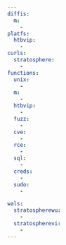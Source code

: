 ```yaml
---
diffis:
  m:
    -
platfs:
  htbvip:
    -
curls:
  stratosphere:
    -
functions:
  unix:
    -
  m:
    -
  htbvip:
    -
  fuzz:
    -
  cve:
    -
  rce:
    -
  sql:
    -
  creds:
    -
  sudo:
    -

wals:
  stratospherewu:
    -
  stratospherevi:
    -
---
```

